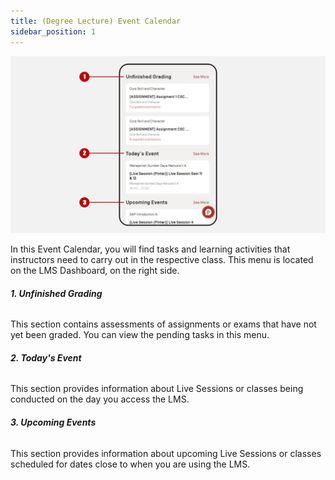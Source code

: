```yaml
---
title: (Degree Lecture) Event Calendar
sidebar_position: 1
---
```

![](/img/degree-lecture-event-calendar-3.jpg)

In this Event Calendar, you will find tasks and learning activities that instructors need to carry out in the respective class. This menu is located on the LMS Dashboard, on the right side.

###### **1. Unfinished Grading**

This section contains assessments of assignments or exams that have not yet been graded. You can view the pending tasks in this menu.

###### **2. Today's Event**

This section provides information about Live Sessions or classes being conducted on the day you access the LMS.

###### **3. Upcoming Events**

This section provides information about upcoming Live Sessions or classes scheduled for dates close to when you are using the LMS.

